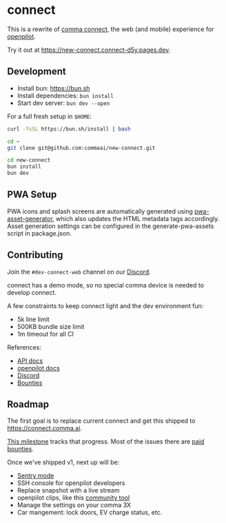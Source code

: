 # connect

This is a rewrite of [comma connect](https://github.com/commaai/connect), the web (and mobile) experience for [openpilot](https://github.com/commaai/openpilot).

Try it out at https://new-connect.connect-d5y.pages.dev.

## Development

- Install bun: https://bun.sh
- Install dependencies: `bun install`
- Start dev server: `bun dev --open`

For a full fresh setup in `$HOME`:
```bash
curl -fsSL https://bun.sh/install | bash

cd ~
git clone git@github.com:commaai/new-connect.git

cd new-connect
bun install
bun dev
```

## PWA Setup

PWA icons and splash screens are automatically generated using [pwa-asset-generator](https://github.com/elegantapp/pwa-asset-generator), which also updates the HTML metadata tags accordingly. Asset generation settings can be configured in the generate-pwa-assets script in package.json.

## Contributing

Join the `#dev-connect-web` channel on our [Discord](https://discord.comma.ai).

connect has a demo mode, so no special comma device is needed to develop connect.

A few constraints to keep connect light and the dev environment fun:
* 5k line limit
* 500KB bundle size limit
* 1m timeout for all CI

References:
* [API docs](https://api.comma.ai)
* [openpilot docs](https://docs.comma.ai)
* [Discord](https://discord.comma.ai)
* [Bounties](https://comma.ai/bounties) 

## Roadmap

The first goal is to replace current connect and get this shipped to https://connect.comma.ai.

[This milestone](https://github.com/commaai/new-connect/milestone/1) tracks that progress. Most of the issues there are [paid bounties](https://comma.ai/bounties).

Once we've shipped v1, next up will be:
* [Sentry mode](https://www.youtube.com/watch?v=laO0RzsDzfU)
* SSH console for openpilot developers
* Replace snapshot with a live stream
* openpilot clips, like this [community tool](https://github.com/nelsonjchen/op-replay-clipper)
* Manage the settings on your comma 3X
* Car mangement: lock doors, EV charge status, etc.
